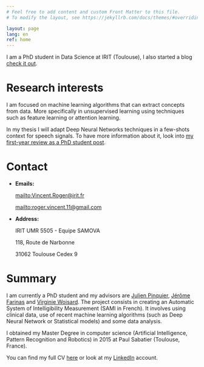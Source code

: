 ```yaml
---
# Feel free to add content and custom Front Matter to this file.
# To modify the layout, see https://jekyllrb.com/docs/themes/#overriding-theme-defaults

layout: page
lang: en
ref: home
---
```


I am a PhD student in Data Science at IRIT (Toulouse), I also started a blog [check it out](blog).

# Research interests

I am focused on machine learning algorithms that can extract concepts from data.
More specifically in unsupervised learning using techniques such as feature learning or attention learning.

In my thesis I will adapt Deep Neural Networks techniques in a few-shots context for speech signals.
To have more information about it, look into [my first-year review as a PhD student post](/phd/2019/10/12/first-year-review-as-a-phd-student.html).

# Contact
*  **Emails:**

    <mailto:Vincent.Roger@irit.fr>

    <mailto:roger.vincent.11@gmail.com>

*  **Address:**

    IRIT UMR 5505 - Equipe SAMOVA

    118, Route de Narbonne

    31062 Toulouse Cedex 9

# Summary

I am currently a PhD student and my advisors are [Julien Pinquier](https://www.irit.fr/~Julien.Pinquier/index_en.php), [Jérôme Farinas](https://www.irit.fr/~Jerome.Farinas/index_en.php) and [Virginie Woisard](https://octogone.univ-tlse2.fr/accueil/membres/virginie-woisard--183287.kjsp).
The project consists in creating an Automatic System of Intelligibility Measurement (SAMI in French).
It involves using clinical data, use of recent machine learning algorithms (such as Deep Neural Network or Statistical models) and some data analysis.

I obtained my Master Degree in computer science (Artificial Intelligence, Pattern Recognition and Robotics) in 2015 at Paul Sabatier (Toulouse, France).

You can find my full CV [here](/assets/cv/cv_en.pdf) or look at my [LinkedIn](https://www.linkedin.com/in/vroger11/) account.


